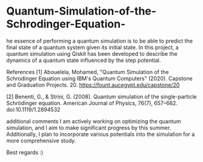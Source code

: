 # Quantum-Simulation-of-the-Schrodinger-Equation-
he essence of performing a quantum simulation is to be able to predict the final state of a quantum system given its initial state. In this project, a quantum simulation using Qiskit has been developed to describe the dynamics of a quantum state influenced by the step potential.

References
[1] Abouelela, Mohamed, "Quantum Simulation of the Schrodinger Equation using IBM's Quantum Computers" (2020). Capstone and Graduation Projects. 20. https://fount.aucegypt.edu/capstone/20

[2] Benenti, G., & Strini, G. (2008). Quantum simulation of the single-particle Schrödinger equation. American Journal of Physics, 76(7), 657–662. doi:10.1119/1.2894532


additional comments
I am actively working on optimizing the quantum simulation, and I aim to make significant progress by this summer. Additionally, I plan to incorporate various potentials into the simulation for a more comprehensive study.

Best regards :)
